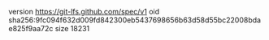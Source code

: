 version https://git-lfs.github.com/spec/v1
oid sha256:9fc094f632d009fd842300eb5437698656b63d58d55bc22008bdae825f9aa72c
size 18231
